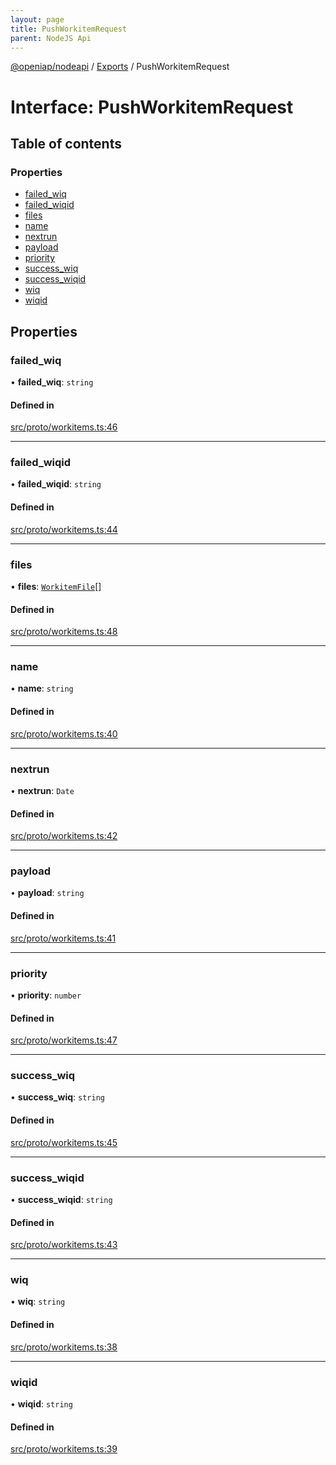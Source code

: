 ```yaml
---
layout: page
title: PushWorkitemRequest
parent: NodeJS Api
---
```

[@openiap/nodeapi](../README.md) / [Exports](../modules.md) / PushWorkitemRequest

# Interface: PushWorkitemRequest

## Table of contents

### Properties

- [failed\_wiq](PushWorkitemRequest.md#failed_wiq)
- [failed\_wiqid](PushWorkitemRequest.md#failed_wiqid)
- [files](PushWorkitemRequest.md#files)
- [name](PushWorkitemRequest.md#name)
- [nextrun](PushWorkitemRequest.md#nextrun)
- [payload](PushWorkitemRequest.md#payload)
- [priority](PushWorkitemRequest.md#priority)
- [success\_wiq](PushWorkitemRequest.md#success_wiq)
- [success\_wiqid](PushWorkitemRequest.md#success_wiqid)
- [wiq](PushWorkitemRequest.md#wiq)
- [wiqid](PushWorkitemRequest.md#wiqid)

## Properties

### failed\_wiq

• **failed\_wiq**: `string`

#### Defined in

[src/proto/workitems.ts:46](https://github.com/openiap/nodeapi/blob/a6b5438/src/proto/workitems.ts#L46)

___

### failed\_wiqid

• **failed\_wiqid**: `string`

#### Defined in

[src/proto/workitems.ts:44](https://github.com/openiap/nodeapi/blob/a6b5438/src/proto/workitems.ts#L44)

___

### files

• **files**: [`WorkitemFile`](../modules.md#workitemfile)[]

#### Defined in

[src/proto/workitems.ts:48](https://github.com/openiap/nodeapi/blob/a6b5438/src/proto/workitems.ts#L48)

___

### name

• **name**: `string`

#### Defined in

[src/proto/workitems.ts:40](https://github.com/openiap/nodeapi/blob/a6b5438/src/proto/workitems.ts#L40)

___

### nextrun

• **nextrun**: `Date`

#### Defined in

[src/proto/workitems.ts:42](https://github.com/openiap/nodeapi/blob/a6b5438/src/proto/workitems.ts#L42)

___

### payload

• **payload**: `string`

#### Defined in

[src/proto/workitems.ts:41](https://github.com/openiap/nodeapi/blob/a6b5438/src/proto/workitems.ts#L41)

___

### priority

• **priority**: `number`

#### Defined in

[src/proto/workitems.ts:47](https://github.com/openiap/nodeapi/blob/a6b5438/src/proto/workitems.ts#L47)

___

### success\_wiq

• **success\_wiq**: `string`

#### Defined in

[src/proto/workitems.ts:45](https://github.com/openiap/nodeapi/blob/a6b5438/src/proto/workitems.ts#L45)

___

### success\_wiqid

• **success\_wiqid**: `string`

#### Defined in

[src/proto/workitems.ts:43](https://github.com/openiap/nodeapi/blob/a6b5438/src/proto/workitems.ts#L43)

___

### wiq

• **wiq**: `string`

#### Defined in

[src/proto/workitems.ts:38](https://github.com/openiap/nodeapi/blob/a6b5438/src/proto/workitems.ts#L38)

___

### wiqid

• **wiqid**: `string`

#### Defined in

[src/proto/workitems.ts:39](https://github.com/openiap/nodeapi/blob/a6b5438/src/proto/workitems.ts#L39)
